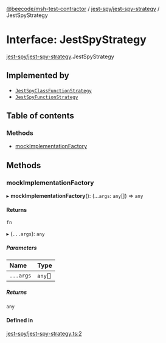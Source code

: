 [@beecode/msh-test-contractor](../README.md) / [jest-spy/jest-spy-strategy](../modules/jest_spy_jest_spy_strategy.md) / JestSpyStrategy

# Interface: JestSpyStrategy

[jest-spy/jest-spy-strategy](../modules/jest_spy_jest_spy_strategy.md).JestSpyStrategy

## Implemented by

- [`JestSpyClassFunctionStrategy`](../classes/jest_spy_jest_spy_class_function_strategy.JestSpyClassFunctionStrategy.md)
- [`JestSpyFunctionStrategy`](../classes/jest_spy_jest_spy_function_strategy.JestSpyFunctionStrategy.md)

## Table of contents

### Methods

- [mockImplementationFactory](jest_spy_jest_spy_strategy.JestSpyStrategy.md#mockimplementationfactory)

## Methods

### mockImplementationFactory

▸ **mockImplementationFactory**(): (...`args`: `any`[]) => `any`

#### Returns

`fn`

▸ (`...args`): `any`

##### Parameters

| Name | Type |
| :------ | :------ |
| `...args` | `any`[] |

##### Returns

`any`

#### Defined in

[jest-spy/jest-spy-strategy.ts:2](https://github.com/beecode-rs/msh-test-contractor/blob/05cbddf/src/jest-spy/jest-spy-strategy.ts#L2)

